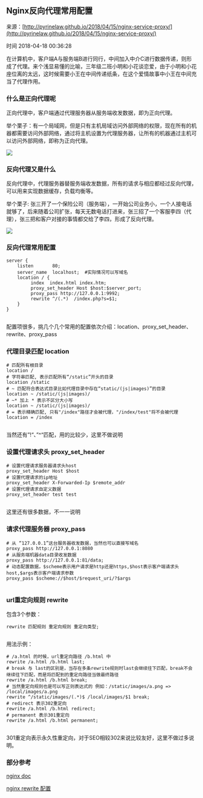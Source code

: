 ## Nginx反向代理常用配置

来源：[http://pyrinelaw.github.io/2018/04/15/nginx-service-proxy/](http://pyrinelaw.github.io/2018/04/15/nginx-service-proxy/)

时间 2018-04-18 00:36:28

 
在计算机中，客户端A与服务端B进行同行，中间加入中介C进行数据传递，则形成了代理。来个浅显易懂的比喻，三年级二班小明和小花谈恋爱，由于小明和小花座位离的太远，这时候需要小王在中间传递纸条，在这个爱情故事中小王在中间充当了代理作用。
 
### 什么是正向代理呢 
 
  
正向代理中，客户端通过代理服务器从服务端收发数据，即为正向代理。
 
举个栗子：有一个局域网，但是只有主机局域访问外部网络的权限，现在所有的机器都需要访问外部网络，通过将主机设置为代理服务器，让所有的机器通过主机可以访问外部网络，即称为正向代理。
 
  
![][0]


 
### 反向代理又是什么 
 
  
反向代理中，代理服务器替服务端收发数据，所有的请求与相应都经过反向代理，可以用来实现数据缓存，负载均衡等。
 
举个栗子: 张三开了一个保险公司（服务端），一开始公司业务小，一个人接电话就够了，后来随着公司扩张，每天无数电话打进来，张三招了一个客服李四（代理），张三把和客户对接的事情都交给了李四，形成了反向代理。
 
  
![][1]


 
### 反向代理常用配置 
 
  
   
```nginx
server {
    listen       80;
    server_name  localhost;  #实际情况可以写域名    
    location / {
         index  index.html index.htm;
         proxy_set_header Host $host:$server_port;
         proxy_pass http://127.0.0.1:9992;
         rewrite ^/(.*)  /index.php?s=$1;    
    }
}


```
 
  
 
 
 
配置项很多，挑几个几个常用的配置依次介绍：location、proxy_set_header、rewrite、proxy_pass
 
### 代理目录匹配 location 
 
  
   
```nginx
# 匹配所有根目录
location /
# 字符串匹配, 表示匹配所有“/static”开头的目录
location /static
# ~ 匹配符合表达式目录比如代理目录中存在“static/(js|images)”的目录
location ~ /static/(js|images)/
# ~* 加上 * 表示不区分大小写
location ~ /static/(js|images)/
# = 表示精确匹配, 只有"/index"路径才会被代理，"/index/test"将不会被代理
location = /index


```
 
  
 
 
 
当然还有”!“、”^“匹配，用的比较少，这里不做说明
 
### 设置代理请求头 proxy_set_header 
 
  
   
```nginx
# 设置代理请求服务器请求头host
proxy_set_header Host $host
# 设置代理请求的ip地址
proxy_set_header X-Forwarded-Ip $remote_addr  
# 设置代理请求自定义数据
proxy_set_header test test


```
 
  
 
 
 
这里还有很多数据，不一一说明
 
### 请求代理服务器 proxy_pass 
 
  
   
```nginx
# 从 “127.0.0.1”这台服务器收发数据，当然也可以直接写域名
proxy_pass http://127.0.0.1:8080
# 从服务端机器data目录收发数据
proxy_pass http://127.0.0.1:81/data;
# 动态配置数据，$scheme表示用户请求是http还是https,$host表示客户端请求头host,$args表示客户端请求参数
proxy_pass $scheme://$host/$request_uri/?$args


```
 
  
 
 
 
### url重定向规则 rewrite 
 
包含3个参数：
 
  
   
```nginx
rewrite 匹配规则 重定向规则 重定向类型;


```
 
  
 
 
 
用法示例：
 
  
   
```nginx
# /a.html 的时候，url重定向路径 /b.html 中
rewrite /a.html /b.html last;
# break 与 last的区别是，当存在多条rewrite规则时last会继续往下匹配，break不会继续往下匹配，而是将匹配到的重定向路径当做最终路径
rewrite /a.html /b.html break;
# 当然重定向规则也是可以写正则表达式的 例如：/static/images/a.png => /local/images/a.png
rewrite ^/static/images/(.*)$ /local/images/$1 break;
# redirect 表示302重定向
rewrite /a.html /b.html redirect;
# permanent 表示301重定向
rewrite /a.html /b.html permanent;


```
 
  
 
 
 
301重定向表示永久性重定向，对于SEO相较302来说比较友好，这里不做过多说明。
 
### 部分参考 
 
  
[nginx doc][2]
 
  [nginx rewrite 配置][3] 
 
 


[2]: https://www.nginx.com/resources/admin-guide/reverse-proxy/
[3]: https://xuexb.com/post/nginx-url-rewrite.html
[0]: https://img0.tuicool.com/67zmEv6.png
[1]: https://img0.tuicool.com/yaq2Mfq.png